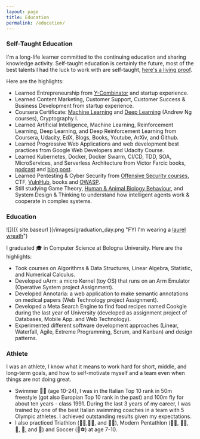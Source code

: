 ```yaml
---
layout: page
title: Education
permalink: /education/
---
```


### Self-Taught Education

I'm a long-life learner committed to the continuing education and sharing knowledge activity. Self-taught education is certainly the future, most of the best talents I had the luck to work with are self-taught, [here's a living proof](https://blog.floydhub.com/emils-story-as-a-self-taught-ai-researcher/).

Here are the highlights:

- Learned Entrepreneurship from [Y-Combinator](https://www.startupschool.org/) and startup experience.
- Learned Content Marketing, Customer Support, Customer Success & Business Development from startup experience.
- Coursera Certificate: [Machine Learning](https://blog.floydhub.com/best-deep-learning-courses-updated-for-2019/#ml) and [Deep Learning](https://blog.floydhub.com/best-deep-learning-courses-updated-for-2019/#deep-learning-specialization) (Andrew Ng courses), Cryptography I.
- Learned Artificial Intelligence, Machine Learning, Reinforcement Learning, Deep Learning, and Deep Reinforcement Learning from Coursera, Udacity, EdX, Blogs, Books, Youtube, ArXiv, and Github.
- Learned Progressive Web Applications and web development best practices from Google Web Developers and Udacity Course.
- Learned Kubernetes, Docker, Docker Swarm, CI/CD, TDD, SOA, MicroServices, and Serverless Architecture
from Victor Farcic books, [podcast](https://www.devopsparadox.com/) and [blog post](https://technologyconversations.com/).
- Learned Pentesting & Cyber Security from [Offensive Security courses](https://www.offensive-security.com/), CTF, [VulnHub](https://www.vulnhub.com/), books and [OWASP](https://wiki.owasp.org/index.php/Main_Page).
- Still studying Game Theory, [Human & Animal Biology Behaviour](https://www.youtube.com/playlist?list=PL848F2368C90DDC3D), and System Design & Thinking  to understand how intelligent agents work & cooperate in complex systems.

### Education

![]({{ site.baseurl }}/images/graduation_day.png "FYI I'm wearing a [laurel wreath](https://en.wikipedia.org/wiki/Laurel_wreath)")

I graduated 🎓 in Computer Science at Bologna University. Here are the highlights:
- Took courses on Algorithms & Data Structures, Linear Algebra, Statistic, and Numerical Calculus.
- Developed uArm: a micro Kernel (toy OS) that runs on an Arm Emulator (Operative System project Assignment).
- Developed Annotaria: a web application to make semantic annotations on medical papers (Web Technology project Assignment).
- Developed a Meta Search Engine to find food recipes named Cookgle during the last year of University (developed as assignment project of Databases, Mobile App. and Web Technology).
- Experimented different software development approaches (Linear, Waterfall, Agile, Extreme Programming, Scrum, and Kanban) and design patterns.

### Athlete

I was an athlete, I know what it means to work hard for short, middle, and long-term goals, and how to self-motivate myself and a team even when things are not doing great. 

- Swimmer 🏊‍♂️ (age 10-24), I was in the Italian Top 10 rank in 50m freestyle (got also Europian Top 10 rank in the past) and 100m fly for about ten years - class 1991. During the last 3 years of my career, I was trained by one of the best Italian swimming coaches in a team with 5 Olympic athletes. I achieved outstanding results given my expectations.
- I also practiced Triathlon (🏊‍♂️,🚴‍♂️, and 🏃‍♂️), Modern Pentathlon (🏊‍♂️, 🏃‍♂️, 🤺, 🔫, and 🏇) and Soccer (🦵⚽️) at age 7-10.
